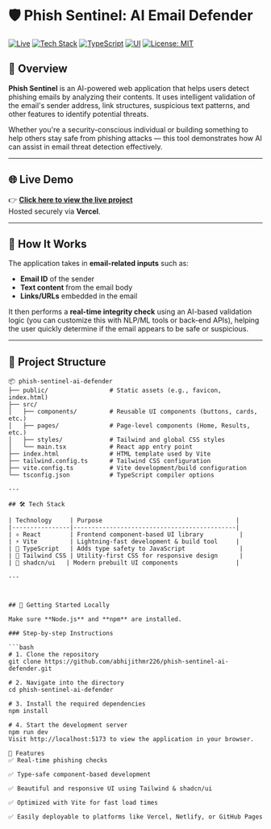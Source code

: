 # 🛡️ Phish Sentinel: AI Email Defender

[![Live](https://img.shields.io/badge/Live-Demo-green?style=for-the-badge&logo=vercel)](https://phish-sentinel-ai-defender.lovable.app/)
[![Tech Stack](https://img.shields.io/badge/Tech%20Stack-React%2C%20Vite%2C%20Tailwind-blueviolet?style=for-the-badge&logo=react)]()
[![TypeScript](https://img.shields.io/badge/Language-TypeScript-blue?style=for-the-badge&logo=typescript)]()
[![UI](https://img.shields.io/badge/UI-shadcn--ui-orange?style=for-the-badge)]()
[![License: MIT](https://img.shields.io/badge/License-MIT-lightgrey?style=for-the-badge)](https://opensource.org/licenses/MIT)

## 📌 Overview

**Phish Sentinel** is an AI-powered web application that helps users detect phishing emails by analyzing their contents. It uses intelligent validation of the email's sender address, link structures, suspicious text patterns, and other features to identify potential threats.

Whether you're a security-conscious individual or building something to help others stay safe from phishing attacks — this tool demonstrates how AI can assist in email threat detection effectively.

---

## 🌐 Live Demo

👉 [**Click here to view the live project**](https://phish-sentinel-ai-defender.lovable.app/)  
Hosted securely via **Vercel**.

---

## 🧠 How It Works

The application takes in **email-related inputs** such as:

- **Email ID** of the sender
- **Text content** from the email body
- **Links/URLs** embedded in the email

It then performs a **real-time integrity check** using an AI-based validation logic (you can customize this with NLP/ML tools or back-end APIs), helping the user quickly determine if the email appears to be safe or suspicious.

---

## 📁 Project Structure

```plaintext
📦 phish-sentinel-ai-defender
├── public/                 # Static assets (e.g., favicon, index.html)
├── src/
│   ├── components/         # Reusable UI components (buttons, cards, etc.)
│   ├── pages/              # Page-level components (Home, Results, etc.)
│   ├── styles/             # Tailwind and global CSS styles
│   └── main.tsx            # React app entry point
├── index.html              # HTML template used by Vite
├── tailwind.config.ts      # Tailwind CSS configuration
├── vite.config.ts          # Vite development/build configuration
└── tsconfig.json           # TypeScript compiler options

---

## 🛠️ Tech Stack

| Technology     | Purpose                                     |
|----------------|---------------------------------------------|
| ⚛️ React        | Frontend component-based UI library          |
| ⚡ Vite         | Lightning-fast development & build tool     |
| 🧠 TypeScript   | Adds type safety to JavaScript               |
| 🎨 Tailwind CSS | Utility-first CSS for responsive design      |
| 💅 shadcn/ui   | Modern prebuilt UI components                |

---



## 🚀 Getting Started Locally

Make sure **Node.js** and **npm** are installed.

### Step-by-step Instructions

```bash
# 1. Clone the repository
git clone https://github.com/abhijithmr226/phish-sentinel-ai-defender.git

# 2. Navigate into the directory
cd phish-sentinel-ai-defender

# 3. Install the required dependencies
npm install

# 4. Start the development server
npm run dev
Visit http://localhost:5173 to view the application in your browser.

🧪 Features
✅ Real-time phishing checks

✅ Type-safe component-based development

✅ Beautiful and responsive UI using Tailwind & shadcn/ui

✅ Optimized with Vite for fast load times

✅ Easily deployable to platforms like Vercel, Netlify, or GitHub Pages

